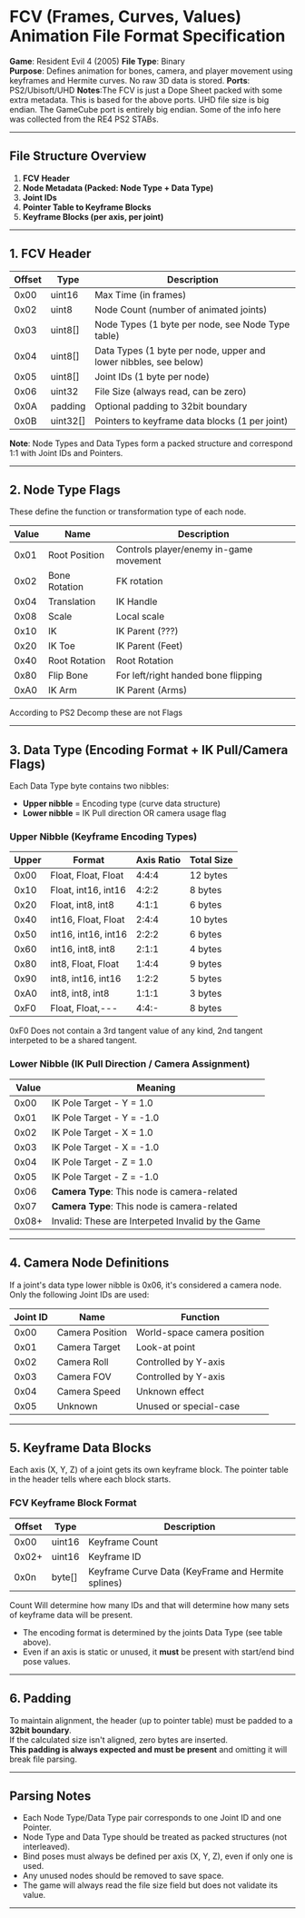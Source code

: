 
# FCV (Frames, Curves, Values) Animation File Format Specification  
**Game**: Resident Evil 4 (2005) 
**File Type**: Binary  
**Purpose**: Defines animation for bones, camera, and player movement using keyframes and Hermite curves. No raw 3D data is stored.
**Ports**: PS2/Ubisoft/UHD
**Notes**:The FCV is just a Dope Sheet packed with some extra metadata. This is based for the above ports. UHD file size is big endian. The GameCube port is entirely big endian. Some of the info here was collected from the RE4 PS2 STABs.

---

## File Structure Overview

1. **FCV Header**
2. **Node Metadata (Packed: Node Type + Data Type)**
3. **Joint IDs**
4. **Pointer Table to Keyframe Blocks**
5. **Keyframe Blocks (per axis, per joint)**

---

## 1. FCV Header

| Offset | Type     | Description |
|--------|----------|-------------|
| 0x00   | uint16   | Max Time (in frames) |
| 0x02   | uint8    | Node Count (number of animated joints) |
| 0x03   | uint8[]  | Node Types (1 byte per node, see Node Type table) |
| 0x04   | uint8[]  | Data Types (1 byte per node, upper and lower nibbles, see below) |
| 0x05   | uint8[]  | Joint IDs (1 byte per node) |
| 0x06   | uint32   | File Size (always read, can be zero) |
| 0x0A   | padding  | Optional padding to 32bit boundary |
| 0x0B   | uint32[] | Pointers to keyframe data blocks (1 per joint) |

**Note**: Node Types and Data Types form a packed structure and correspond 1:1 with Joint IDs and Pointers.

---

## 2. Node Type Flags

These define the function or transformation type of each node.

| Value   | Name             | Description |
|---------|------------------|-------------|
| 0x01    | Root Position         | Controls player/enemy in-game movement |
| 0x02    | Bone Rotation         | FK rotation |
| 0x04    | Translation           | IK Handle |
| 0x08    | Scale                 | Local scale |
| 0x10    | IK                    | IK Parent (???) |
| 0x20    | IK Toe                | IK Parent (Feet) |
| 0x40    | Root  Rotation        | Root Rotation |
| 0x80    | Flip Bone             | For left/right handed bone flipping |
| 0xA0    | IK Arm                | IK Parent (Arms)  |

According to PS2 Decomp these are not Flags

---

## 3. Data Type (Encoding Format + IK Pull/Camera Flags)

Each Data Type byte contains two nibbles:  
- **Upper nibble** = Encoding type (curve data structure)  
- **Lower nibble** = IK Pull direction OR camera usage flag

### **Upper Nibble (Keyframe Encoding Types)**

| Upper | Format                       | Axis Ratio     | Total Size |
|--------|------------------------------|----------------|-------------|
| 0x00   | Float, Float, Float          | 4:4:4          | 12 bytes |
| 0x10   | Float, int16, int16          | 4:2:2          | 8 bytes |
| 0x20   | Float, int8, int8            | 4:1:1          | 6 bytes |
| 0x40   | int16, Float, Float          | 2:4:4          | 10 bytes |
| 0x50   | int16, int16, int16          | 2:2:2          | 6 bytes |
| 0x60   | int16, int8, int8            | 2:1:1          | 4 bytes |
| 0x80   | int8, Float, Float           | 1:4:4          | 9 bytes |
| 0x90   | int8, int16, int16           | 1:2:2          | 5 bytes |
| 0xA0   | int8, int8, int8             | 1:1:1          | 3 bytes |
| 0xF0   | Float, Float,---             | 4:4:-          | 8 bytes |

0xF0 Does not contain a 3rd tangent value of any kind, 2nd tangent interpeted to be a shared tangent.

### **Lower Nibble (IK Pull Direction / Camera Assignment)**

| Value | Meaning |
|-------|---------|
| 0x00  | IK Pole Target - Y = 1.0  |
| 0x01  | IK Pole Target - Y = -1.0 |
| 0x02  | IK Pole Target - X = 1.0  |
| 0x03  | IK Pole Target - X = -1.0  |
| 0x04  | IK Pole Target - Z = 1.0  |
| 0x05  | IK Pole Target - Z = -1.0  |
| 0x06  | **Camera Type**: This node is camera-related |
| 0x07  | **Camera Type**: This node is camera-related |
| 0x08+ | Invalid: These are Interpeted Invalid by the Game |


---

## 4. Camera Node Definitions

If a joint's data type lower nibble is 0x06, it's considered a camera node. Only the following Joint IDs are used:

| Joint ID | Name             | Function |
|----------|------------------|----------|
| 0x00     | Camera Position  | World-space camera position |
| 0x01     | Camera Target    | Look-at point |
| 0x02     | Camera Roll      | Controlled by Y-axis |
| 0x03     | Camera FOV       | Controlled by Y-axis |
| 0x04     | Camera Speed     | Unknown effect |
| 0x05     | Unknown          | Unused or special-case |

---

## 5. Keyframe Data Blocks

Each axis (X, Y, Z) of a joint gets its own keyframe block. The pointer table in the header tells where each block starts.

### **FCV Keyframe Block Format**

| Offset | Type     | Description |
|--------|----------|-------------|
| 0x00   | uint16   | Keyframe Count |
| 0x02+   | uint16   | Keyframe ID |
| 0x0n   | byte[]   | Keyframe Curve Data (KeyFrame and Hermite splines) |

Count Will determine how many IDs and that will determine how many sets of keyframe data will be present.

- The encoding format is determined by the joints Data Type (see table above).
- Even if an axis is static or unused, it **must** be present with start/end bind pose values.

---

## 6. Padding

To maintain alignment, the header (up to pointer table) must be padded to a **32bit boundary**.  
If the calculated size isn't aligned, zero bytes are inserted.  
**This padding is always expected and must be present** and omitting it will break file parsing.

---

## Parsing Notes

- Each Node Type/Data Type pair corresponds to one Joint ID and one Pointer.
- Node Type and Data Type should be treated as packed structures (not interleaved).
- Bind poses must always be defined per axis (X, Y, Z), even if only one is used.
- Any unused nodes should be removed to save space.
- The game will always read the file size field but does not validate its value.

---

